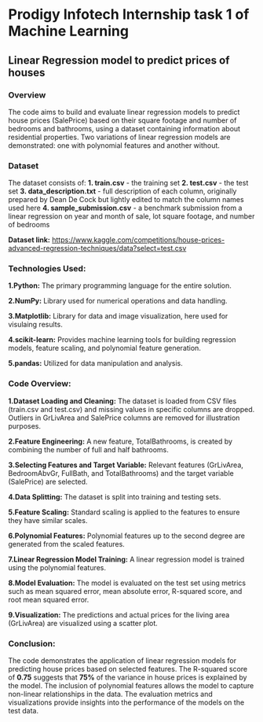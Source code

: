 # Prodigy Infotech Internship task 1 of Machine Learning
## Linear Regression model to predict prices of houses

### Overview
The code aims to build and evaluate linear regression models to predict house prices (SalePrice) based on their square footage and number of bedrooms and bathrooms, using a dataset containing information about residential properties. Two variations of linear regression models are demonstrated: one with polynomial features and another without.

### Dataset

The dataset consists of:
**1. train.csv** - the training set
**2. test.csv** - the test set
**3. data_description.txt** - full description of each column, originally prepared by Dean De Cock but lightly edited to match the column names used here
**4. sample_submission.csv** - a benchmark submission from a linear regression on year and month of sale, lot square footage, and number of bedrooms

**Dataset link:** https://www.kaggle.com/competitions/house-prices-advanced-regression-techniques/data?select=test.csv

### Technologies Used:

**1.Python:** The primary programming language for the entire solution.

**2.NumPy:** Library used for numerical operations and data handling.

**3.Matplotlib:** Library for data and image visualization, here used for visulaing results.

**4.scikit-learn:** Provides machine learning tools for building regression models, feature scaling, and polynomial feature generation.

**5.pandas:** Utilized for data manipulation and analysis.

### Code Overview:

**1.Dataset Loading and Cleaning:** The dataset is loaded from CSV files (train.csv and test.csv) and missing values in specific columns are dropped. Outliers in GrLivArea and SalePrice columns are removed for illustration purposes.

**2.Feature Engineering:** A new feature, TotalBathrooms, is created by combining the number of full and half bathrooms.

**3.Selecting Features and Target Variable:** Relevant features (GrLivArea, BedroomAbvGr, FullBath, and TotalBathrooms) and the target variable (SalePrice) are selected.

**4.Data Splitting:** The dataset is split into training and testing sets.

**5.Feature Scaling:** Standard scaling is applied to the features to ensure they have similar scales.

**6.Polynomial Features:** Polynomial features up to the second degree are generated from the scaled features.

**7.Linear Regression Model Training:** A linear regression model is trained using the polynomial features.

**8.Model Evaluation:** The model is evaluated on the test set using metrics such as mean squared error, mean absolute error, R-squared score, and root mean squared error.

**9.Visualization:** The predictions and actual prices for the living area (GrLivArea) are visualized using a scatter plot.


### Conclusion:
The code demonstrates the application of linear regression models for predicting house prices based on selected features. The R-squared score of **0.75** suggests that **75%** of the variance in house prices is explained by the model. The inclusion of polynomial features allows the model to capture non-linear relationships in the data. The evaluation metrics and visualizations provide insights into the performance of the models on the test data.

